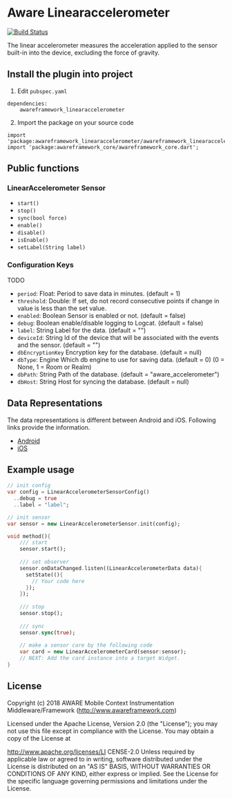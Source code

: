 # Aware Linearaccelerometer

[![Build Status](https://travis-ci.org/awareframework/awareframework_linearaccelerometer.svg?branch=master)](https://travis-ci.org/awareframework/awareframework_linearaccelerometer)

The linear accelerometer measures the acceleration applied to the sensor built-in into the device, excluding the force of gravity.

## Install the plugin into project
1. Edit `pubspec.yaml`
```
dependencies:
    awareframework_linearaccelerometer
```

2. Import the package on your source code
```
import 'package:awareframework_linearaccelerometer/awareframework_linearaccelerometer.dart';
import 'package:awareframework_core/awareframework_core.dart';
```

## Public functions
### LinearAccelerometer Sensor
- `start()`
- `stop()` 
- `sync(bool force)`
- `enable()`
- `disable()`
- `isEnable()`
- `setLabel(String label)`

### Configuration Keys
TODO
- `period`: Float: Period to save data in minutes. (default = 1)
- `threshold`: Double: If set, do not record consecutive points if change in value is less than the set value.
- `enabled`: Boolean Sensor is enabled or not. (default = false)
- `debug`: Boolean enable/disable logging to Logcat. (default = false)
- `label`: String Label for the data. (default = "")
- `deviceId`: String Id of the device that will be associated with the events and the sensor. (default = "")
- `dbEncryptionKey` Encryption key for the database. (default = null)
- `dbType`: Engine Which db engine to use for saving data. (default = 0) (0 = None, 1 = Room or Realm)
- `dbPath`: String Path of the database. (default = "aware_accelerometer")
- `dbHost`: String Host for syncing the database. (default = null)

## Data Representations
The data representations is different between Android and iOS. Following links provide the information.
- [Android](https://github.com/awareframework/com.awareframework.android.sensor.linearaccelerometer)
- [iOS](https://github.com/awareframework/com.awareframework.ios.sensor.linearaccelerometer)

## Example usage
```dart
// init config
var config = LinearAccelerometerSensorConfig()
  ..debug = true
  ..label = "label";

// init sensor
var sensor = new LinearAccelerometerSensor.init(config);

void method(){
    /// start 
    sensor.start();
    
    /// set observer
    sensor.onDataChanged.listen((LinearAccelerometerData data){
      setState((){
        // Your code here
      });
    });
    
    /// stop
    sensor.stop();
    
    /// sync
    sensor.sync(true);  
    
    // make a sensor care by the following code
    var card = new LinearAccelerometerCard(sensor:sensor);
    // NEXT: Add the card instance into a target Widget.
}

```

## License
Copyright (c) 2018 AWARE Mobile Context Instrumentation Middleware/Framework (http://www.awareframework.com)

Licensed under the Apache License, Version 2.0 (the "License"); you may not use this file except in compliance with the License. You may obtain a copy of the License at

http://www.apache.org/licenses/LI
CENSE-2.0 Unless required by applicable law or agreed to in writing, software distributed under the License is distributed on an "AS IS" BASIS, WITHOUT WARRANTIES OR CONDITIONS OF ANY KIND, either express or implied. See the License for the specific language governing permissions and limitations under the License.
